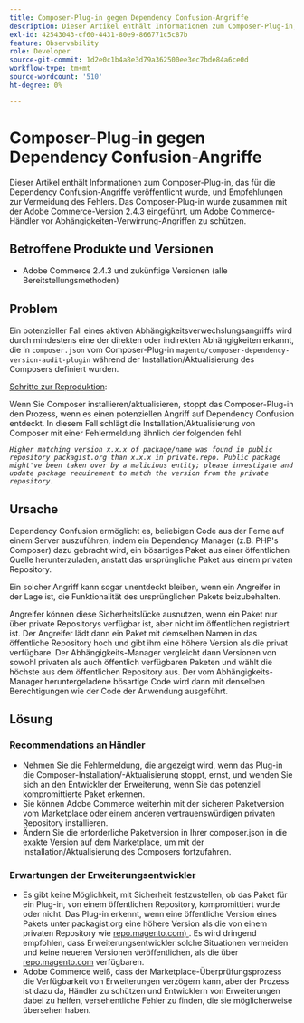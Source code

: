 ```yaml
---
title: Composer-Plug-in gegen Dependency Confusion-Angriffe
description: Dieser Artikel enthält Informationen zum Composer-Plug-in, das für die Dependency Confusion-Angriffe veröffentlicht wurde, und Empfehlungen zur Vermeidung des Fehlers. Das Composer-Plug-in wurde zusammen mit der Adobe Commerce-Version 2.4.3 eingeführt, um Adobe Commerce-Händler vor Abhängigkeiten-Verwirrung-Angriffen zu schützen.
exl-id: 42543043-cf60-4431-80e9-866771c5c87b
feature: Observability
role: Developer
source-git-commit: 1d2e0c1b4a8e3d79a362500ee3ec7bde84a6ce0d
workflow-type: tm+mt
source-wordcount: '510'
ht-degree: 0%

---
```


# Composer-Plug-in gegen Dependency Confusion-Angriffe

Dieser Artikel enthält Informationen zum Composer-Plug-in, das für die Dependency Confusion-Angriffe veröffentlicht wurde, und Empfehlungen zur Vermeidung des Fehlers. Das Composer-Plug-in wurde zusammen mit der Adobe Commerce-Version 2.4.3 eingeführt, um Adobe Commerce-Händler vor Abhängigkeiten-Verwirrung-Angriffen zu schützen.

## Betroffene Produkte und Versionen

* Adobe Commerce 2.4.3 und zukünftige Versionen (alle Bereitstellungsmethoden)

## Problem

Ein potenzieller Fall eines aktiven Abhängigkeitsverwechslungsangriffs wird durch mindestens eine der direkten oder indirekten Abhängigkeiten erkannt, die in `composer.json` vom Composer-Plug-in `magento/composer-dependency-version-audit-plugin` während der Installation/Aktualisierung des Composers definiert wurden.

<u>Schritte zur Reproduktion</u>:

Wenn Sie Composer installieren/aktualisieren, stoppt das Composer-Plug-in den Prozess, wenn es einen potenziellen Angriff auf Dependency Confusion entdeckt. In diesem Fall schlägt die Installation/Aktualisierung von Composer mit einer Fehlermeldung ähnlich der folgenden fehl:

*```Higher matching version x.x.x of package/name was found in public repository packagist.org than x.x.x in private.repo. Public package might've been taken over by a malicious entity; please investigate and update package requirement to match the version from the private repository.```*

## Ursache

Dependency Confusion ermöglicht es, beliebigen Code aus der Ferne auf einem Server auszuführen, indem ein Dependency Manager (z.B. PHP&#39;s Composer) dazu gebracht wird, ein bösartiges Paket aus einer öffentlichen Quelle herunterzuladen, anstatt das ursprüngliche Paket aus einem privaten Repository.

Ein solcher Angriff kann sogar unentdeckt bleiben, wenn ein Angreifer in der Lage ist, die Funktionalität des ursprünglichen Pakets beizubehalten.

Angreifer können diese Sicherheitslücke ausnutzen, wenn ein Paket nur über private Repositorys verfügbar ist, aber nicht im öffentlichen registriert ist. Der Angreifer lädt dann ein Paket mit demselben Namen in das öffentliche Repository hoch und gibt ihm eine höhere Version als die privat verfügbare. Der Abhängigkeits-Manager vergleicht dann Versionen von sowohl privaten als auch öffentlich verfügbaren Paketen und wählt die höchste aus dem öffentlichen Repository aus. Der vom Abhängigkeits-Manager heruntergeladene bösartige Code wird dann mit denselben Berechtigungen wie der Code der Anwendung ausgeführt.

## Lösung

### Recommendations an Händler

* Nehmen Sie die Fehlermeldung, die angezeigt wird, wenn das Plug-in die Composer-Installation/-Aktualisierung stoppt, ernst, und wenden Sie sich an den Entwickler der Erweiterung, wenn Sie das potenziell kompromittierte Paket erkennen.
* Sie können Adobe Commerce weiterhin mit der sicheren Paketversion vom Marketplace oder einem anderen vertrauenswürdigen privaten Repository installieren.
* Ändern Sie die erforderliche Paketversion in Ihrer composer.json in die exakte Version auf dem Marketplace, um mit der Installation/Aktualisierung des Composers fortzufahren.

### Erwartungen der Erweiterungsentwickler

* Es gibt keine Möglichkeit, mit Sicherheit festzustellen, ob das Paket für ein Plug-in, von einem öffentlichen Repository, kompromittiert wurde oder nicht. Das Plug-in erkennt, wenn eine öffentliche Version eines Pakets unter packagist.org eine höhere Version als die von einem privaten Repository wie [repo.magento.com) ](https://repo.magento.com). Es wird dringend empfohlen, dass Erweiterungsentwickler solche Situationen vermeiden und keine neueren Versionen veröffentlichen, als die über [repo.magento.com](https://repo.magento.com) verfügbaren.
* Adobe Commerce weiß, dass der Marketplace-Überprüfungsprozess die Verfügbarkeit von Erweiterungen verzögern kann, aber der Prozess ist dazu da, Händler zu schützen und Entwicklern von Erweiterungen dabei zu helfen, versehentliche Fehler zu finden, die sie möglicherweise übersehen haben.
